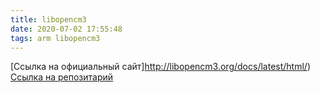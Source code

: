 ```yaml
---
title: libopencm3
date: 2020-07-02 17:55:48
tags: arm libopencm3
---
```

[Ссылка на официальный сайт]<http://libopencm3.org/docs/latest/html/>)
[Ссылка на репозитарий](https://github.com/libopencm3/libopencm3)
